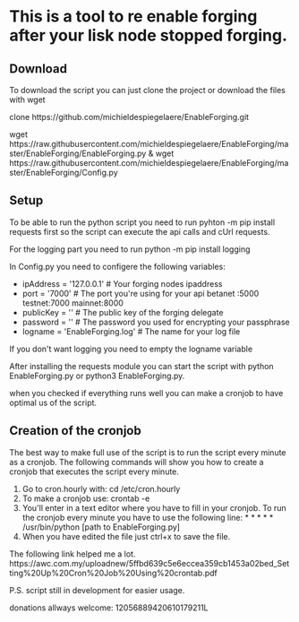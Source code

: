 <h1>This is a tool to re enable forging after your lisk node stopped forging.</h1>

<h2>Download</h2>

<p>To download the script you can just clone the project or download the files with wget </p>
<p>clone https://github.com/michieldespiegelaere/EnableForging.git</p>
<p>wget https://raw.githubusercontent.com/michieldespiegelaere/EnableForging/master/EnableForging/EnableForging.py & wget https://raw.githubusercontent.com/michieldespiegelaere/EnableForging/master/EnableForging/Config.py</p>

<h2>Setup</h2>

<p>To be able to run the python script you need to run pyhton -m pip install requests first so the script can execute the api calls and cUrl requests.</p>
<p>For the logging part you need to run python -m pip install logging </p>

<p>In Config.py you need to configere the following variables:</p>
<ul>
  <li>ipAddress = '127.0.0.1'  # Your forging nodes ipaddress</li>
  <li>port = '7000'       # The port you're using for your api betanet :5000 testnet:7000 mainnet:8000</li>
  <li>publicKey = ''  # The public key of the forging delegate</li>
  <li>password = ''   # The password you used for encrypting your passphrase</li>
  <li>logname = 'EnableForging.log'    # The name for your log file</li>
</ul>
<p>If you don't want logging you need to empty the logname variable</p>
<p>After installing the requests module you can start the script with python EnableForging.py or python3 EnableForging.py.</p>

<p>when you checked if everything runs well you can make a cronjob to have optimal us of the script.</p>

<h2>Creation of the cronjob</h2>
<p>The best way to make full use of the script is to run the script every minute as a cronjob. The following commands will show you how to create a cronjob that executes the script every minute.</p>
<ol>
  <li>Go to cron.hourly with: cd /etc/cron.hourly</li>
  <li>To make a cronjob use: crontab -e</li>
  <li>You'll enter in a text editor where you have to fill in your cronjob. To run the cronjob every minute you have to use the following line: * * * * * /usr/bin/python [path to EnableForging.py]
</li>
  <li>When you have edited the file just ctrl+x to save the file.</li>
</ol>
<p>The following link helped me a lot. https://awc.com.my/uploadnew/5ffbd639c5e6eccea359cb1453a02bed_Setting%20Up%20Cron%20Job%20Using%20crontab.pdf</p>


<p>P.S. script still in development for easier usage.</p>
<p>donations allways welcome: 12056889420610179211L</p>

